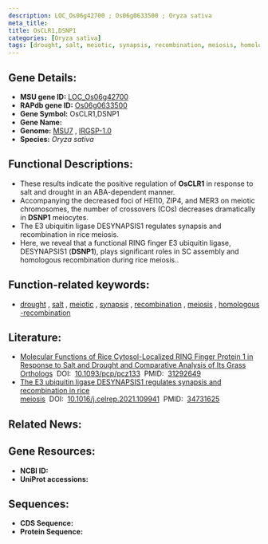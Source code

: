 ```yaml
---
description: LOC_Os06g42700 ; Os06g0633500 ; Oryza sativa
meta_title:
title: OsCLR1,DSNP1
categories: [Oryza sativa]
tags: [drought, salt, meiotic, synapsis, recombination, meiosis, homologous recombination]
---
```


## Gene Details:
- **MSU gene ID:** [LOC_Os06g42700](http://rice.uga.edu/cgi-bin/ORF_infopage.cgi?orf=LOC_Os06g42700)  
- **RAPdb gene ID:** [Os06g0633500](https://rapdb.dna.affrc.go.jp/locus/?name=Os06g0633500)  
- **Gene Symbol:** OsCLR1,DSNP1
- **Gene Name:**
- **Genome:**  [MSU7](http://rice.uga.edu/)&nbsp;,&nbsp;[IRGSP-1.0](https://rapdb.dna.affrc.go.jp/download/irgsp1.html)
- **Species:** *Oryza sativa*

## Functional Descriptions:
   - These results indicate the positive regulation of **OsCLR1** in response to salt and drought in an ABA-dependent manner.
   - Accompanying the decreased foci of HEI10, ZIP4, and MER3 on meiotic chromosomes, the number of crossovers (COs) decreases dramatically in **DSNP1** meiocytes.
   - The E3 ubiquitin ligase DESYNAPSIS1 regulates synapsis and recombination in rice meiosis.
   - Here, we reveal that a functional RING finger E3 ubiquitin ligase, DESYNAPSIS1 (**DSNP1**), plays significant roles in SC assembly and homologous recombination during rice meiosis..

## Function-related keywords:
   - [drought](/tags/drought/)&nbsp;,&nbsp;[salt](/tags/salt/)&nbsp;,&nbsp;[meiotic](/tags/meiotic/)&nbsp;,&nbsp;[synapsis](/tags/synapsis/)&nbsp;,&nbsp;[recombination](/tags/recombination/)&nbsp;,&nbsp;[meiosis](/tags/meiosis/)&nbsp;,&nbsp;[homologous-recombination](/tags/homologous-recombination/)

## Literature:
   - [Molecular Functions of Rice Cytosol-Localized RING Finger Protein 1 in Response to Salt and Drought and Comparative Analysis of Its Grass Orthologs](https://www.doi.org/10.1093/pcp/pcz133)&nbsp;&nbsp;DOI:&nbsp;&nbsp;[10.1093/pcp/pcz133](https://www.doi.org/10.1093/pcp/pcz133)&nbsp;&nbsp;PMID:&nbsp;&nbsp;[31292649](https://pubmed.ncbi.nlm.nih.gov/31292649/)
   - [The E3 ubiquitin ligase DESYNAPSIS1 regulates synapsis and recombination in rice meiosis](https://www.doi.org/10.1016/j.celrep.2021.109941)&nbsp;&nbsp;DOI:&nbsp;&nbsp;[10.1016/j.celrep.2021.109941](https://www.doi.org/10.1016/j.celrep.2021.109941)&nbsp;&nbsp;PMID:&nbsp;&nbsp;[34731625](https://pubmed.ncbi.nlm.nih.gov/34731625/)

## Related News:

## Gene Resources:
- **NCBI ID:**  []()
- **UniProt accessions:** [](https://www.uniprot.org/uniprotkb//entry)

## Sequences:
- **CDS Sequence:**
- **Protein Sequence:**
